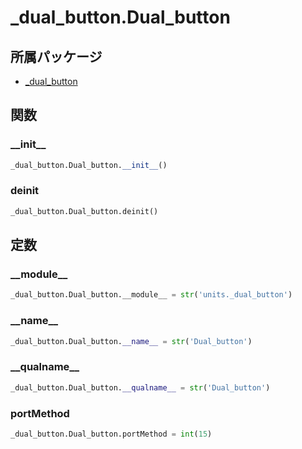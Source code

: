 # _dual_button.Dual_button

## 所属パッケージ
- [_dual_button](../../module/_dual_button)

## 関数

### \_\_init\_\_
```python
_dual_button.Dual_button.__init__()
```

### deinit
```python
_dual_button.Dual_button.deinit()
```

## 定数

### \_\_module\_\_
```python
_dual_button.Dual_button.__module__ = str('units._dual_button')
```

### \_\_name\_\_
```python
_dual_button.Dual_button.__name__ = str('Dual_button')
```

### \_\_qualname\_\_
```python
_dual_button.Dual_button.__qualname__ = str('Dual_button')
```

### portMethod
```python
_dual_button.Dual_button.portMethod = int(15)
```
